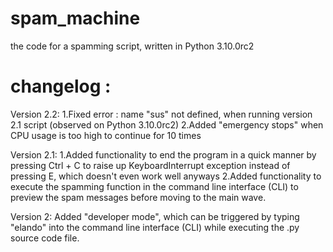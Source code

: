 # spam_machine
the code for a spamming script, written in Python 3.10.0rc2

# changelog :
Version 2.2:
1.Fixed error : name "sus" not defined, when running version 2.1 script (observed on Python 3.10.0rc2)
2.Added "emergency stops" when CPU usage is too high to continue for 10 times

Version 2.1:
1.Added functionality to end the program in a quick manner by pressing Ctrl + C to raise up KeyboardInterrupt exception instead of pressing E, which doesn't even work well anyways
2.Added functionality to execute the spamming function in the command line interface (CLI) to preview the spam messages before moving to the main wave.

Version 2:
Added "developer mode", which can be triggered by typing "elando" into the command line interface (CLI) while executing the .py source code file.
